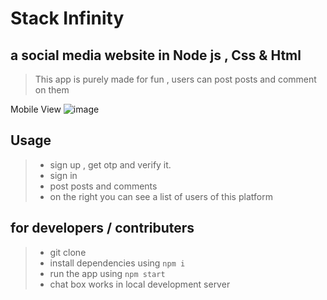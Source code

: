 # Stack Infinity 
## a social media website in Node js , Css & Html 
> This app is purely made for fun , users can post posts and comment on them

Mobile View
![image](https://github.com/gopi-chandu/stack-infinity/mobile.gif)

## Usage
> - sign up , get otp and verify it.
> - sign in 
> - post posts and comments
> - on the right you can see a list of users of this platform

## for developers / contributers
> - git clone 
> - install dependencies using `npm i`
> - run the app using `npm start`
> - chat box works in local development server

